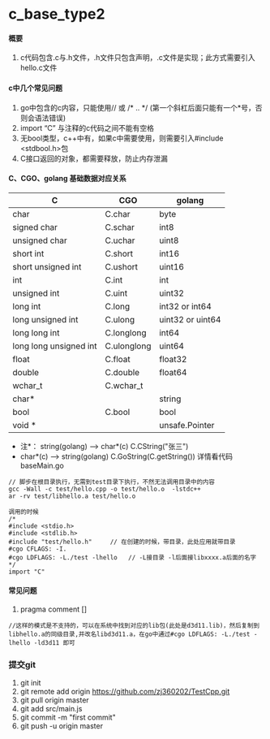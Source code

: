 # c_base_type2
#### 概要
1. c代码包含.c与.h文件，.h文件只包含声明，.c文件是实现；此方式需要引入hello.c文件
#### c中几个常见问题
1. go中包含的c内容，只能使用// 或 /* .. \*/ (第一个斜杠后面只能有一个*号，否则会语法错误)
2. import “C” 与注释的c代码之间不能有空格
3. 无bool类型，c++中有，如果c中需要使用，则需要引入#include <stdbool.h>包 
4. C接口返回的对象，都需要释放，防止内存泄漏

#### C、CGO、golang 基础数据对应关系
|  C   | CGO  | golang |
|  ----  | ----  | ----  |
|char |  C.char |  byte |
|signed char |  C.schar |  int8 |
|unsigned char |  C.uchar |  uint8 |
|short int |  C.short |  int16 |
|short unsigned int |  C.ushort |  uint16 |
|int |  C.int |  int |
|unsigned int |  C.uint |  uint32 |
|long int |  C.long |  int32 or int64 |
|long unsigned int |  C.ulong |  uint32 or uint64 |
|long long int |  C.longlong |  int64 |
|long long unsigned int |  C.ulonglong |  uint64 |
|float |  C.float |  float32 |
|double |  C.double |  float64 |
|wchar_t |  C.wchar_t  |  |
|char* |    | string |
|bool |  C.bool  | bool |
|void * | |unsafe.Pointer |
- 注*： string(golang) --> char*(c)  C.CString("张三")
-   char*(c) --> string(golang)  C.GoString(C.getString()) 详情看代码baseMain.go
```
// 脚步在根目录执行，无需到test目录下执行，不然无法调用目录中的内容
gcc -Wall -c test/hello.cpp -o test/hello.o  -lstdc++
ar -rv test/libhello.a test/hello.o

调用的时候
/*
#include <stdio.h>
#include <stdlib.h>
#include "test/hello.h"     // 在创建的时候，带目录，此处应用就带目录
#cgo CFLAGS: -I.
#cgo LDFLAGS: -L./test -lhello   // -L接目录 -l后面接libxxxx.a后面的名字
*/
import "C"
```

#### 常见问题
1. pragma comment []
```
//这样的模式是不支持的，可以在系统中找到对应的lib包(此处是d3d11.lib)，然后复制到libhello.a的同级目录,并改名libd3d11.a，在go中通过#cgo LDFLAGS: -L./test -lhello -ld3d11 即可
```

### 提交git
1. git init
2. git remote add origin https://github.com/zj360202/TestCpp.git
3. git pull origin master
4. git add src/main.js
5. git commit -m "first commit"
6. git push -u origin master